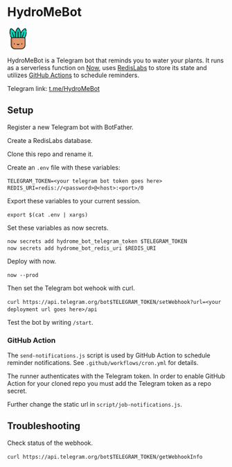 # HydroMeBot

<img src="./public/assets/logo.png" width="50px" alt="Logo">

HydroMeBot is a Telegram bot that reminds you to water your plants. It runs as a serverless function on [Now](https://zeit.co/download), uses [RedisLabs](https://app.redislabs.com/) to store its state and utilizes [GitHub Actions](https://github.com/features/actions) to schedule reminders.

Telegram link: [t.me/HydroMeBot](https://t.me/HydroMeBot)

## Setup

Register a new Telegram bot with BotFather.

Create a RedisLabs database.

Clone this repo and rename it.

Create an `.env` file with these variables:

```
TELEGRAM_TOKEN=<your telegram bot token goes here>
REDIS_URI=redis://<password>@<host>:<port>/0
```

Export these variables to your current session.

`export $(cat .env | xargs)`

Set these variables as now secrets.

```
now secrets add hydrome_bot_telegram_token $TELEGRAM_TOKEN
now secrets add hydrome_bot_redis_uri $REDIS_URI
```

Deploy with now.

`now --prod`

Then set the Telegram bot wehook with curl.

`curl https://api.telegram.org/bot$TELEGRAM_TOKEN/setWebhook?url=<your deployment url goes here>/api`

Test the bot by writing `/start`.

### GitHub Action

The `send-notifications.js` script is used by GitHub Action to schedule reminder notifications. See `.github/workflows/cron.yml` for details.

The runner authenticates with the Telegram token. In order to enable GitHub Action for your cloned repo you must add the Telegram token as a repo secret.

Further change the static url in `script/job-notifications.js`.

## Troubleshooting

Check status of the webhook.

`curl https://api.telegram.org/bot$TELEGRAM_TOKEN/getWebhookInfo`
